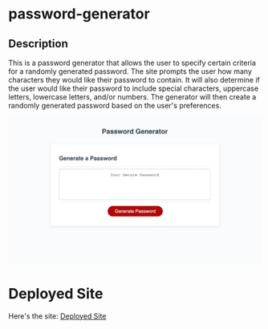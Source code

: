 # password-generator

## Description

This is a password generator that allows the user to specify certain criteria for a randomly generated password. The site prompts the user how many characters they would like their password to contain. It will also determine if the user would like their password to include special characters, uppercase letters, lowercase letters, and/or numbers. The generator will then create a randomly generated password based on the user's preferences.

![password-generator](assets/css/images/password-generator-screenshot.png)

# Deployed Site

Here's the site:
[Deployed Site](https://jdinh3.github.io/password-generator/)
